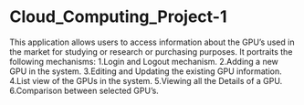 # Cloud_Computing_Project-1
This application allows users to access information about the GPU’s used in the market for studying or research or purchasing purposes.
It portraits the following mechanisms:
1.Login and Logout mechanism.
2.Adding a new GPU in the system.
3.Editing and Updating the existing GPU information.
4.List view of the GPUs in the system.
5.Viewing all the Details of a GPU.
6.Comparison between selected GPU’s. 
